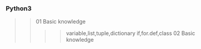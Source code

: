 ### Python3
>> 01 Basic knowledge
>>>> variable,list,tuple,dictionary
>>>> if,for.def,class
>> 02 Basic knowledge

